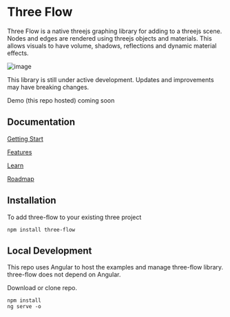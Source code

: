 # Three Flow

Three Flow is a native threejs graphing library for adding to a threejs scene.  Nodes and edges are rendered using threejs objects and materials. This allows visuals to have volume, shadows, reflections and dynamic material effects.

![image](https://github.com/IRobot1/three-flow-ts/assets/25032599/777b313c-05f9-440b-98ef-ac15742e649a)

This library is still under active development.  Updates and improvements may have breaking changes.

Demo (this repo hosted) coming soon

## Documentation

[Getting Start](https://github.com/IRobot1/three-flow-ts/wiki/Getting-Started)

[Features](https://github.com/IRobot1/three-flow-ts/wiki/Features)

[Learn](https://github.com/IRobot1/three-flow-ts/wiki/Learn)

[Roadmap](https://github.com/IRobot1/three-flow-ts/wiki/Roadmap)

## Installation

To add three-flow to your existing three project

```
npm install three-flow
```

## Local Development
This repo uses Angular to host the examples and manage three-flow library. three-flow does not depend on Angular.

Download or clone repo.  

```
npm install
ng serve -o
```

